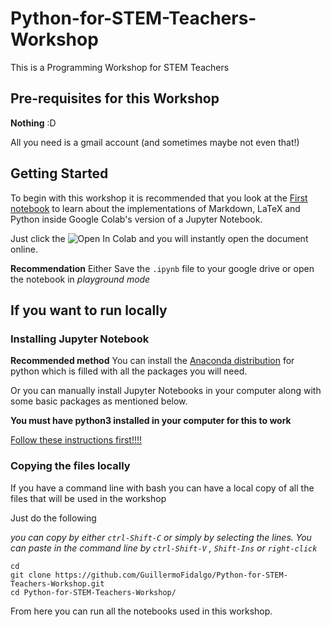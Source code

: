 # Python-for-STEM-Teachers-Workshop
This is a Programming Workshop for STEM Teachers

## Pre-requisites for this Workshop

**Nothing** :D

All you need is a gmail account (and sometimes maybe not even that!)
## Getting Started

To begin with this workshop it is recommended that you look at the [First notebook](Introduction_to_Markdown_and_Python.ipynb) to learn about the implementations of Markdown, LaTeX and Python inside Google Colab's version of a Jupyter Notebook.

Just click the ![Open In Colab](https://colab.research.google.com/assets/colab-badge.svg) and you will instantly open the document online. 

**Recommendation** Either Save the `.ipynb` file to your google drive or open the notebook in *playground mode*


## If you want to run locally 
### Installing Jupyter Notebook
**Recommended method** 
You can install the [Anaconda distribution](https://www.anaconda.com/distribution/) for python which is filled with all the packages you will need. 


Or you can manually install Jupyter Notebooks in your computer along with some basic packages as mentioned below.

**You must have python3 installed in your computer for this to work**

[Follow these instructions first!!!!](https://jupyter.org/install)

### Copying the files locally

If you have a command line with bash you can have a local copy of all the files that will be used in the workshop

Just do the following 


*you can copy by either `ctrl-Shift-C` or simply by selecting the lines. You can paste in the command line by `ctrl-Shift-V` , `Shift-Ins` or `right-click`*

```shell
cd 
git clone https://github.com/GuillermoFidalgo/Python-for-STEM-Teachers-Workshop.git
cd Python-for-STEM-Teachers-Workshop/
```

From here you can run all the notebooks used in this workshop.
